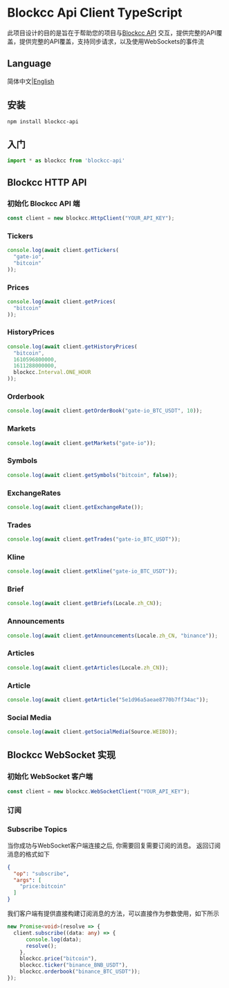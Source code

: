 # Blockcc Api Client TypeScript

此项目设计的目的是旨在于帮助您的项目与[Blockcc API](https://blockcc.gitee.io/blockcc-api-document/en_US/#overview)
交互，提供完整的API覆盖，提供完整的API覆盖，支持同步请求，以及使用WebSockets的事件流

## Language

简体中文|[English ](https://github.com/blockcc/blockcc-api-client-typescript/blob/master/README.md )

## 安装

```shell
npm install blockcc-api
```

## 入门

```ts
import * as blockcc from 'blockcc-api'
```

## Blockcc HTTP API

### 初始化 Blockcc API 端

```ts
const client = new blockcc.HttpClient("YOUR_API_KEY");
```

### Tickers

```ts
console.log(await client.getTickers(
  "gate-io",
  "bitcoin"
));
```

### Prices

```ts
console.log(await client.getPrices(
  "bitcoin"
));
```

### HistoryPrices

```ts
console.log(await client.getHistoryPrices(
  "bitcoin",
  1610596800000,
  1611288000000,
  blockcc.Interval.ONE_HOUR
));
```

### Orderbook

```ts
console.log(await client.getOrderBook("gate-io_BTC_USDT", 10));
```

### Markets

```ts
console.log(await client.getMarkets("gate-io"));
```

### Symbols

```ts
console.log(await client.getSymbols("bitcoin", false));
```

### ExchangeRates

```ts
console.log(await client.getExchangeRate());
```

### Trades

```ts
console.log(await client.getTrades("gate-io_BTC_USDT"));
```

### Kline

```ts
console.log(await client.getKline("gate-io_BTC_USDT"));
```

### Brief

```ts
console.log(await client.getBriefs(Locale.zh_CN));
```

### Announcements

```ts
console.log(await client.getAnnouncements(Locale.zh_CN, "binance"));
```

### Articles

```ts
console.log(await client.getArticles(Locale.zh_CN));
```

### Article

```ts
console.log(await client.getArticle("5e1d96a5aeae8770b7ff34ac"));
```

### Social Media

```ts
console.log(await client.getSocialMedia(Source.WEIBO));
```

## Blockcc WebSocket 实现

### 初始化 WebSocket 客户端

```ts
const client = new blockcc.WebSocketClient("YOUR_API_KEY");
```

### 订阅

### Subscribe Topics

当你成功与WebSocket客户端连接之后, 你需要回复需要订阅的消息。 返回订阅消息的格式如下

```json
{
  "op": "subscribe",
  "args": [
    "price:bitcoin"
  ]
}
```

我们客户端有提供直接构建订阅消息的方法，可以直接作为参数使用，如下所示

```ts
new Promise<void>(resolve => {
  client.subscribe((data: any) => {
      console.log(data);
      resolve();
    },
    blockcc.price("bitcoin"),
    blockcc.ticker("binance_BNB_USDT"),
    blockcc.orderbook("binance_BTC_USDT"));
});
```
